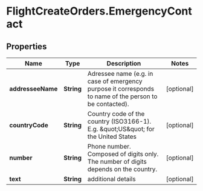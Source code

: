 # FlightCreateOrders.EmergencyContact

## Properties

Name | Type | Description | Notes
------------ | ------------- | ------------- | -------------
**addresseeName** | **String** | Adressee name (e.g. in case of emergency purpose it corresponds to name of the person to be contacted). | [optional] 
**countryCode** | **String** | Country code of the country (ISO3166-1). E.g. \&quot;US\&quot; for the United States | [optional] 
**number** | **String** | Phone number. Composed of digits only. The number of digits depends on the country. | [optional] 
**text** | **String** | additional details | [optional] 


